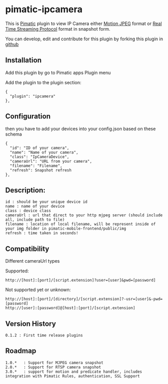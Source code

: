 pimatic-ipcamera
=======================

This is [Pimatic](http://pimatic.org) plugin to view IP Camera either [Motion JPEG](https://en.wikipedia.org/wiki/Motion_JPEG) format or [Real Time Streaming Protocol](https://id.wikipedia.org/wiki/Real_Time_Streaming_Protocol) format in snapshot form.

You can develop, edit and contribute for this plugin by forking this plugin in [github](https://github.com/funky81/pimatic-ip-camera)

Installation
-------------
Add this plugin by go to Pimatic apps Plugin menu

Add the plugin to the plugin section:

    {
      "plugin": "ipcamera"
    },

Configuration
-------------

then you have to add your devices into your config.json based on these schema

    {
      "id": "ID of your camera",
      "name": "Name of your camera",
      "class": "IpCameraDevice",
      "cameraUrl": "URL from your camera",
      "filename": "Filename",
      "refresh": Snapshot refresh
    },

Description:
-------------

    id : should be your unique device id
    name : name of your device
    class : device class
    cameraUrl : url that direct to your http mjpeg server (should include all, include path to file)
    filename : location of local filename, will be represent inside of your img folder in pimatic-mobile-frontend/public/img
    refresh : time taken in seconds!

Compatibility
-------------

Different cameraUrl types

Supported:

    http://[host]:[port]/[script.extension]?user=[user]&pwd=[password]

Not supported yet or unknown:

    http://[host]:[port]/[directory]/[script.extension]?-usr=[user]&-pwd=[password] 
    http://[user]:[password]@[host]:[port]/[script.extension]

Version History
---------------
    0.1.2 : First time release plugins
    
Roadmap
---------------
    1.0.*   : Support for MJPEG camera snapshot
    2.0.*   : Support for RTSP camera snapshot
    3.0.*   : support for motion and predicate handler, includes integration with Pimatic Rules, authentication, SSL Support
